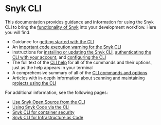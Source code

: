 # Snyk CLI

This documentation provides guidance and information for using the Snyk CLI to bring the [functionality of Snyk](../getting-started/introducing-snyk.md) into your development workflow. Here you will find:

* Guidance for [getting started with the CLI](start-using-the-snyk-cli.md)
* An [important code execution warning for the Snyk CLI](code-execution-warning-for-snyk-cli.md)
* Instructions for [installing or updating the Snyk CLI](install-or-update-the-snyk-cli/), [authenticating the CLI with your account](authenticate-the-cli-with-your-account.md), and [configuring the CLI](configure-the-snyk-cli/)
* The full text of the [CLI help](commands/) for all of the commands and their options, just as the help appears in your terminal
* A comprehensive summary of all of the [CLI commands and options](cli-commands-and-options-summary.md)
* Articles with in-depth information about [scanning and maintaining projects using the CLI](scan-and-maintain-projects-using-the-cli/)

For additional information, see the following pages:

* [Use Snyk Open Source from the CLI](../scan-applications/snyk-open-source/use-snyk-open-source-from-the-cli/)
* [Using Snyk Code via the CLI](../scan-applications/snyk-code/using-snyk-code-from-the-cli/)
* [Snyk CLI for container security](../scan-applications/snyk-container/snyk-cli-for-container-security/)
* [Snyk CLI for Infrastructure as Code](../scan-infrastructure/snyk-infrastructure-as-code/snyk-cli-for-infrastructure-as-code/)
